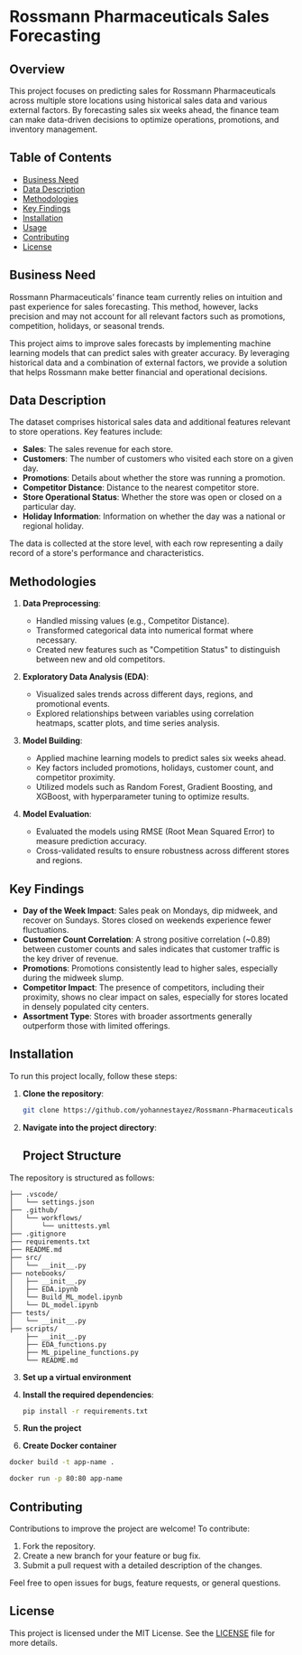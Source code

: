 # Rossmann Pharmaceuticals Sales Forecasting

## Overview
This project focuses on predicting sales for Rossmann Pharmaceuticals across multiple store locations using historical sales data and various external factors. By forecasting sales six weeks ahead, the finance team can make data-driven decisions to optimize operations, promotions, and inventory management.

## Table of Contents
- [Business Need](#business-need)
- [Data Description](#data-description)
- [Methodologies](#methodologies)
- [Key Findings](#key-findings)
- [Installation](#installation)
- [Usage](#usage)
- [Contributing](#contributing)
- [License](#license)

## Business Need
Rossmann Pharmaceuticals’ finance team currently relies on intuition and past experience for sales forecasting. This method, however, lacks precision and may not account for all relevant factors such as promotions, competition, holidays, or seasonal trends.

This project aims to improve sales forecasts by implementing machine learning models that can predict sales with greater accuracy. By leveraging historical data and a combination of external factors, we provide a solution that helps Rossmann make better financial and operational decisions.

## Data Description
The dataset comprises historical sales data and additional features relevant to store operations. Key features include:

- **Sales**: The sales revenue for each store.
- **Customers**: The number of customers who visited each store on a given day.
- **Promotions**: Details about whether the store was running a promotion.
- **Competitor Distance**: Distance to the nearest competitor store.
- **Store Operational Status**: Whether the store was open or closed on a particular day.
- **Holiday Information**: Information on whether the day was a national or regional holiday.

The data is collected at the store level, with each row representing a daily record of a store's performance and characteristics.

## Methodologies
1. **Data Preprocessing**:
   - Handled missing values (e.g., Competitor Distance).
   - Transformed categorical data into numerical format where necessary.
   - Created new features such as "Competition Status" to distinguish between new and old competitors.
   
2. **Exploratory Data Analysis (EDA)**:
   - Visualized sales trends across different days, regions, and promotional events.
   - Explored relationships between variables using correlation heatmaps, scatter plots, and time series analysis.
   
3. **Model Building**:
   - Applied machine learning models to predict sales six weeks ahead.
   - Key factors included promotions, holidays, customer count, and competitor proximity.
   - Utilized models such as Random Forest, Gradient Boosting, and XGBoost, with hyperparameter tuning to optimize results.

4. **Model Evaluation**:
   - Evaluated the models using RMSE (Root Mean Squared Error) to measure prediction accuracy.
   - Cross-validated results to ensure robustness across different stores and regions.

## Key Findings
- **Day of the Week Impact**: Sales peak on Mondays, dip midweek, and recover on Sundays. Stores closed on weekends experience fewer fluctuations.
- **Customer Count Correlation**: A strong positive correlation (~0.89) between customer counts and sales indicates that customer traffic is the key driver of revenue.
- **Promotions**: Promotions consistently lead to higher sales, especially during the midweek slump.
- **Competitor Impact**: The presence of competitors, including their proximity, shows no clear impact on sales, especially for stores located in densely populated city centers.
- **Assortment Type**: Stores with broader assortments generally outperform those with limited offerings.

## Installation
To run this project locally, follow these steps:

1. **Clone the repository**:
   ```bash
   git clone https://github.com/yohannestayez/Rossmann-Pharmaceuticals-Machine-Learning-Engineering2.git
   ```

2. **Navigate into the project directory**:
   ## Project Structure

The repository is structured as follows:

```
├── .vscode/
│   └── settings.json
├── .github/
│   └── workflows/
│       └── unittests.yml
├── .gitignore
├── requirements.txt
├── README.md
├── src/
│   └── __init__.py
├── notebooks/
│   ├── __init__.py
│   ├── EDA.ipynb
│   └── Build_ML_model.ipynb
│   └── DL_model.ipynb
├── tests/
│   └── __init__.py
├── scripts/
    ├── __init__.py
    ├── EDA_functions.py
    ├── ML_pipeline_functions.py
    └── README.md

```

3. **Set up a virtual environment**
4. **Install the required dependencies**:
   ```bash
   pip install -r requirements.txt
   ```
5. **Run the project**


6. **Create Docker container**

```bash
docker build -t app-name .

docker run -p 80:80 app-name
```



## Contributing
Contributions to improve the project are welcome! To contribute:

1. Fork the repository.
2. Create a new branch for your feature or bug fix.
3. Submit a pull request with a detailed description of the changes.

Feel free to open issues for bugs, feature requests, or general questions.

## License
This project is licensed under the MIT License. See the [LICENSE](LICENSE) file for more details.


